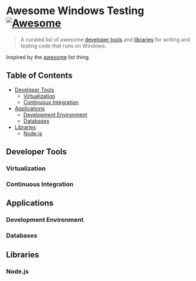 # Awesome Windows Testing [![Awesome](https://cdn.rawgit.com/sindresorhus/awesome/d7305f38d29fed78fa85652e3a63e154dd8e8829/media/badge.svg)](https://github.com/sindresorhus/awesome)

> A curated list of awesome [developer tools](#developer-tools) and [libraries](#libraries) for writing and testing code that runs on Windows.

Inspired by the [awesome](https://github.com/sindresorhus/awesome) list thing.

## Table of Contents

- [Developer Tools](#developer-tools)
  - [Virtualization](#virtualization)
  - [Continuous Integration](#continuous-integration)
- [Applications](#applications)
  - [Development Environment](#developer-environment)
  - [Databases](#databases)
- [Libraries](#libraries)
  - [Node.js](node.js)

## Developer Tools

### Virtualization

### Continuous Integration

## Applications

### Development Environment

### Databases

## Libraries

### Node.js
